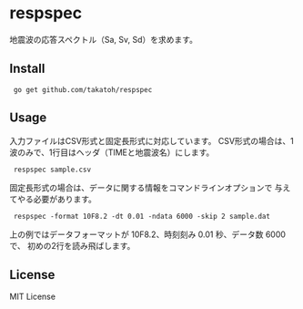 # respspec

地震波の応答スペクトル（Sa, Sv, Sd）を求めます。

## Install
``` go get github.com/takatoh/respspec```

## Usage
入力ファイルはCSV形式と固定長形式に対応しています。
CSV形式の場合は、1波のみで、1行目はヘッダ（TIMEと地震波名）にします。

``` respspec sample.csv```

固定長形式の場合は、データに関する情報をコマンドラインオプションで
与えてやる必要があります。

``` respspec -format 10F8.2 -dt 0.01 -ndata 6000 -skip 2 sample.dat```

上の例ではデータフォーマットが 10F8.2、時刻刻み 0.01 秒、データ数 6000で、
初めの2行を読み飛ばします。

## License
MIT License
